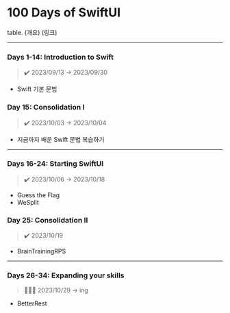 # 100 Days of SwiftUI

table.
(개요)
(링크)

<hr>

### Days 1-14: Introduction to Swift
> ✔️ 2023/09/13 → 2023/09/30

* Swift 기본 문법

### Day 15: Consolidation I
> ✔️ 2023/10/03 → 2023/10/04

* 지금까지 배운 Swift 문법 복습하기

<hr>

### Days 16-24: Starting SwiftUI
> ✔️ 2023/10/06 → 2023/10/18

* Guess the Flag
* WeSplit

### Day 25: Consolidation II
> ✔️ 2023/10/19

* BrainTrainingRPS

<hr>

### Days 26-34: Expanding your skills
> 🏃🏻‍♀️ 2023/10/29 → ing

* BetterRest
